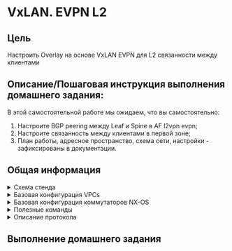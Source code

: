 # VxLAN. EVPN L2

## Цель
Настроить Overlay на основе VxLAN EVPN для L2 связанности между клиентами

## Описание/Пошаговая инструкция выполнения домашнего задания:
В этой самостоятельной работе мы ожидаем, что вы самостоятельно:

1. Настроите BGP peering между Leaf и Spine в AF l2vpn evpn;
2. Настроите связанность между клиентами в первой зоне;
2. План работы, адресное пространство, схема сети, настройки - зафиксированы в документации.

## Общая информация

<details>

<summary> Схема стенда </summary>

В данном задании стенд собран, согласно схеме, спроектированной в 1ом домашнем задании. Ниже предаставлена реализация спроектируемой сети в эмуляторе EVE-NG. С L2 и L3 схемой сети можно ознакомиться по [ссылке](https://github.com/ilya0693/Design-DC-Networks/blob/main/Homework1/README.md#%D1%82%D0%BE%D0%BF%D0%BE%D0%BB%D0%BE%D0%B3%D0%B8%D1%8F-%D1%81%D0%B5%D1%82%D0%B8-%D1%86%D0%BE%D0%B4-%D0%B8-%D0%B5%D0%B5-%D0%BE%D0%BF%D0%B8%D1%81%D0%B0%D0%BD%D0%B8%D0%B5).

![alt-текст](https://github.com/ilya0693/Design-DC-Networks/blob/main/Homework4/Stand.png "Схема стенда")

</details>

<details>

<summary> Базовая конфигурация VPCs </summary>

Конфигурация VPCS **_"Server-1"_**
```sh
set pcname Server-1
ip 10.123.100.10 255.255.255.0 10.123.100.1
save
```

Конфигурация VPCS **_"Server-2"_**
```sh
set pcname Server-2
ip 10.123.100.11 255.255.255.0 10.123.100.1
save
```
  
Конфигурация VPCS **_"Server-3"_**

```sh
set pcname Server-3
ip 10.123.100.12 255.255.255.0 10.123.100.1
save
```

Конфигурация VPCS **_"Server-4"_**

```sh
set pcname Server-4
ip 10.123.100.13 255.255.255.0 10.123.100.1
save
```
</details>

<details> 
<summary> Базовая конфигурация коммутаторов NX-OS </summary>

Конфигурация коммутатора **_Leaf-1_**
  ```sh
hostname Leaf-1

feature interface-vlan

no ip domain-lookup
ip domain-name dc.lab

vlan 100
  name Servers
  
interface Vlan100
  description GW_for_Servers->VLAN100
  no shutdown
  no ip redirects
  ip address 10.123.100.1/24
  
interface Ethernet1/1
  description to_Spine-1
  no switchport
  no ip redirects
  ip address 10.123.1.1/31
  no shutdown

interface Ethernet1/2
  description to_Spine-2
  no switchport
  no ip redirects
  ip address 10.123.1.3/31
  no shutdown
  
  interface ethernet 1/7
  description VPCs
  switchport
  switchport mode access
  switchport access vlan 100

interface loopback0
  description RID
  ip address 10.123.0.11/32

interface loopback1
  description VTEP
  ip address 10.123.0.12/32
  
boot nxos bootflash:nxos.9.3.10.bin

cli alias name wr copy running-config startup-config
```

Конфигурация коммутатора **_Leaf-2_**
  ```sh
hostname Leaf-2

feature interface-vlan

no ip domain-lookup
ip domain-name dc.lab

vlan 100
  name Servers
  
interface Vlan100
  description GW_for_Servers->VLAN100
  no shutdown
  no ip redirects
  ip address 10.123.100.1/24
  
interface Ethernet1/1
  description to_Spine-1
  no switchport
  no ip redirects
  ip address 10.123.1.5/31
  no shutdown

interface Ethernet1/2
  description to_Spine-2
  no switchport
  no ip redirects
  ip address 10.123.1.7/31
  no shutdown
  
  interface ethernet 1/7
  description Server-2
  switchport
  switchport mode access
  switchport access vlan 100

interface loopback0
  description RID
  ip address 10.123.0.21/32

interface loopback1
  description VTEP
  ip address 10.123.0.22/32
  
boot nxos bootflash:nxos.9.3.10.bin

cli alias name wr copy running-config startup-config
```

Конфигурация коммутатора **_Leaf-3_**
  ```sh
hostname Leaf-3

feature interface-vlan

no ip domain-lookup
ip domain-name dc.lab

vlan 100
  name Servers
  
interface Vlan100
  description GW_for_Servers->VLAN100
  no shutdown
  no ip redirects
  ip address 10.123.100.1/24
  
interface Ethernet1/1
  description to_Spine-1
  no switchport
  no ip redirects
  ip address 10.123.1.9/31
  no shutdown

interface Ethernet1/2
  description to_Spine-2
  no switchport
  no ip redirects
  ip address 10.123.1.11/31
  no shutdown
  
interface ethernet 1/6
  description Server-3
  switchport
  switchport mode access
  switchport access vlan 100
  
interface ethernet 1/7
  description Server-4
  switchport
  switchport mode access
  switchport access vlan 100

interface loopback0
  description RID
  ip address 10.123.0.31/32

interface loopback1
  description VTEP
  ip address 10.123.0.32/32
  
boot nxos bootflash:nxos.9.3.10.bin

cli alias name wr copy running-config startup-config
```

Конфигурация коммутатора **_Spine-1_**  
```sh
hostname Spine-1

no ip domain-lookup
ip domain-name dc.lab
  
interface Ethernet1/1
  description to_Leaf-1
  no switchport
  no ip redirects
  ip address 10.123.1.0/31
  no shutdown

interface Ethernet1/2
  description to_Leaf-2
  no switchport
  no ip redirects
  ip address 10.123.1.4/31
  no shutdown

interface Ethernet1/3
  description to_Leaf-3
  no switchport
  no ip redirects
  ip address 10.123.1.8/31
  no shutdown

interface loopback0
  description RID
  ip address 10.123.0.41/32

boot nxos bootflash:nxos.9.3.10.bin
  
cli alias name wr copy running-config startup-config
```

Конфигурация коммутатора **_Spine-2_**
 ```sh
hostname Spine-2

no ip domain-lookup
ip domain-name dc.lab
  
interface Ethernet1/1
  description to_Leaf-1
  no switchport
  no ip redirects
  ip address 10.123.1.2/31
  no shutdown

interface Ethernet1/2
  description to_Leaf-2
  no switchport
  no ip redirects
  ip address 10.123.1.6/31
  no shutdown

interface Ethernet1/3
  description to_Leaf-3
  no switchport
  no ip redirects
  ip address 10.123.1.10/31
  no shutdown

interface loopback0
  description RID
  ip address 10.123.0.51/32

boot nxos bootflash:nxos.9.3.10.bin  
  
cli alias name wr copy running-config startup-config
```
</details>

<details> 

<summary>Полезные команды </summary>

```
show bgp ipv4 unicast
show bgp ipv4 unicast neighbors
show bgp ipv4 unicast summary
show ip route bgp 
```

</details>

<details> 

<summary> Описание протокола </summary>

#### BGP (Border Gateway Protocol)

BGP — это основной протокол динамической маршрутизации, который используется в Интернете.

Маршрутизаторы, использующие протокол BGP, обмениваются информацией о доступности сетей. Вместе с информацией о сетях передаются различные атрибуты этих сетей, с помощью которых BGP выбирает лучший маршрут и настраиваются политики маршрутизации. Один из основных атрибутов, который передается с информацией о маршруте — это список автономных систем, через которые прошла эта информация. Эта информация позволяет BGP определять где находится сеть относительно автономных систем, исключать петли маршрутизации, а также может быть использована при настройке политик. Маршрутизация осуществляется пошагово от одной автономной системы к другой. Все политики BGP настраиваются, в основном, по отношению к внешним/соседним автономным системам. То есть, описываются правила взаимодействия с ними.
  
BGP это path-vector протокол со следующими общими характеристиками:
  * Использует TCP для передачи данных, это обеспечивает надежную доставку обновлений протокола (порт 179)
  * Отправляет обновления только после изменений в сети (нет периодических обновлений)
  * Периодически отправляет keepalive-сообщения для проверки TCP-соединения
  *Метрика протокола называется path vector или атрибуты (attributes)

Различают следующие виды BGP:
  * Внутренний BGP (Internal BGP, iBGP) — BGP работающий внутри автономной системы. iBGP-соседи не обязательно должны быть непосредственно соединены.
  * Внешний BGP (External BGP, eBGP) — BGP работающий между автономными системами. По умолчанию, eBGP-соседи должны быть непосредственно соединены.
  
Для того чтобы установить отношения соседства, в BGP надо настроить вручную каждого соседа.

Когда указывается сосед локального маршрутизатора, обязательно указывается автономная система соседа. По этой информации BGP определяет тип соседа:
 * Внутренний BGP сосед (iBGP-сосед) — сосед, который находится в той же автономной системе, что и локальный маршрутизатор. iBGP-соседи не обязательно должны быть непосредственно соединены.
 * Внешний BGP сосед (eBGP-сосед) — сосед, который находится в автономной системе отличной от локального маршрутизатора. По умолчанию, eBGP-соседи должны быть непосредственно соединены.

BGP выполняет следующие проверки, когда формирует отношения соседства:
* Маршрутизатор должен получить запрос на TCP-соединение с адресом отправителя, который маршрутизатор найдет указанным в списке соседей (команда neighbor).
* Номер автономной системы локального маршрутизатора должен совпадать с номером автономной системы, который указан на соседнем маршрутизаторе командой neighbor remote-as.
* Идентификаторы маршрутизаторов (Router ID) не должны совпадать.
* Если настроена аутентификация, то соседи должны пройти её.
</details>

## Выполнение домашнего задания
